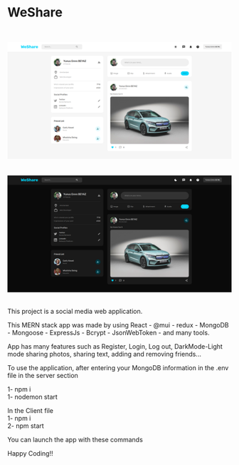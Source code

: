 # WeShare

<br>

![App Screen](/client/public/assets/1.png) <br><br><br>
![App Screen](/client/public/assets/2.png)<br><br>

This project is a social media web application.

This MERN stack app was made by using React - @mui - redux - MongoDB - Mongoose - ExpressJs - Bcrypt - JsonWebToken -  and many tools.

App has many features such as Register, Login, Log out, DarkMode-Light mode   sharing photos, sharing text, adding and removing friends...

To use the application, after entering your MongoDB information in the .env file in the server section

1- npm i <br>
1- nodemon start

In the Client file <br>
1- npm i<br>
2- npm start

You can launch the app with these commands

Happy Coding!!
